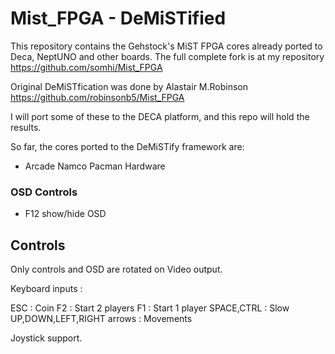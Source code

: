 # Mist_FPGA  - DeMiSTified

This repository contains the Gehstock's MiST FPGA cores already ported to Deca, NeptUNO and other boards.  The full complete fork is at my repository https://github.com/somhi/Mist_FPGA

Original DeMiSTfication was done by Alastair M.Robinson https://github.com/robinsonb5/Mist_FPGA



I will port some of these to the DECA platform, and this repo will hold the results.

So far, the cores ported to the DeMiSTify framework are:

* Arcade Namco Pacman Hardware



### OSD Controls

* F12 show/hide OSD 

  

## Controls

Only controls and OSD are rotated on Video output.

Keyboard inputs :

  ESC        : Coin
  F2          : Start 2 players
  F1          : Start 1 player
  SPACE,CTRL  : Slow
 UP,DOWN,LEFT,RIGHT arrows : Movements

Joystick support.



